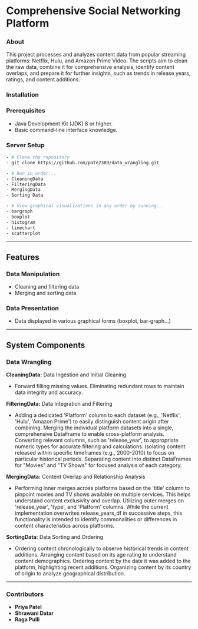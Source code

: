 # Comprehensive Social Networking Platform

### About
This project processes and analyzes content data from popular streaming platforms: Netflix, Hulu, and Amazon Prime Video. The scripts aim to clean the raw data, combine it for comprehensive analysis, identify content overlaps, and prepare it for further insights, such as trends in release years, ratings, and content additions.

### Installation 

### Prerequisites
- Java Development Kit (JDK) 8 or higher.
- Basic command-line interface knowledge.

### Server Setup
```bash
- # Clone the repository
- git clone https://github.com/pate2389/data_wrangling.git

- # Run in order...
- CleaningData
- FilteringData
- MergingData
- Sorting Data

- # View graphical visualizations in any order by running...
- bargraph
- boxplot
- histogram
- linechart
- scatterplot

```

---

## Features

### Data Manipulation
- Cleaning and filtering data
- Merging and sorting data 

### Data Presentation
- Data displayed in various graphical forms (boxplot, bar-graph...)

---

## System Components

### Data Wrangling
**CleaningData:** Data Ingestion and Initial Cleaning
+ Forward filling missing values. Eliminating redundant rows to maintain data integrity and accuracy.

**FilteringData:** Data Integration and Filtering
+ Adding a dedicated 'Platform' column to each dataset (e.g., 'Netflix', 'Hulu', 'Amazon Prime') to easily distinguish content origin after combining. Merging the individual platform datasets into a single, comprehensive DataFrame to enable cross-platform analysis. Converting relevant columns, such as 'release_year', to appropriate numeric types for accurate filtering and calculations. Isolating content released within specific timeframes (e.g., 2000-2010) to focus on particular historical periods. Separating content into distinct DataFrames for "Movies" and "TV Shows" for focused analysis of each category.

**MergingData:** Content Overlap and Relationship Analysis
+ Performing inner merges across platforms based on the 'title' column to pinpoint movies and TV shows available on multiple services. This helps understand content exclusivity and overlap. Utilizing outer merges on 'release_year', 'type', and 'Platform' columns. While the current implementation overwrites release_years_df in successive steps, this functionality is intended to identify commonalities or differences in content characteristics across platforms.

**SortingData:** Data Sorting and Ordering
+ Ordering content chronologically to observe historical trends in content additions. Arranging content based on its age rating to understand content demographics. Ordering content by the date it was added to the platform, highlighting recent additions. Organizing content by its country of origin to analyze geographical distribution.


---


### Contributors
- **Priya Patel**
- **Shrawani Datar**
- **Raga Pulli**

